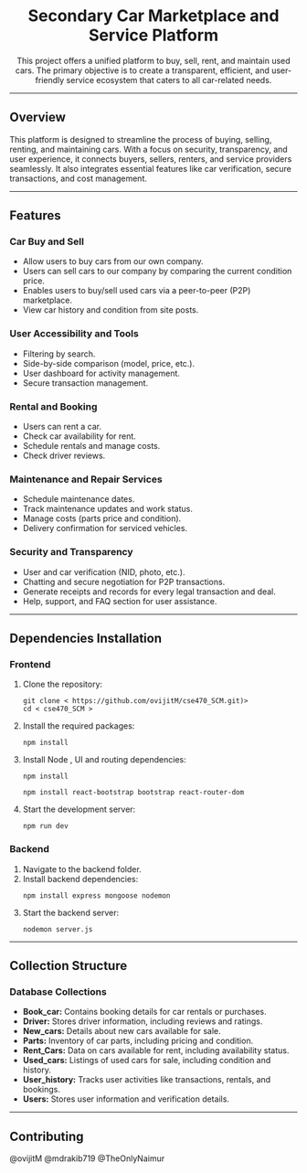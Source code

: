 <div align="center">
  <h1>Secondary Car Marketplace and Service Platform</h1>
  <p>
    This project offers a unified platform to buy, sell, rent, and maintain used cars. The primary objective is to create a transparent, efficient, and user-friendly service ecosystem that caters to all car-related needs.
  </p>
</div>

---

<h2>Overview</h2>
<p>
  This platform is designed to streamline the process of buying, selling, renting, and maintaining cars. With a focus on security, transparency, and user experience, it connects buyers, sellers, renters, and service providers seamlessly. It also integrates essential features like car verification, secure transactions, and cost management.
</p>

---

<h2>Features</h2>

<h3><strong>Car Buy and Sell</strong></h3>
<ul>
  <li>Allow users to buy cars from our own company.</li>
  <li> Users can sell cars to our company by comparing the current condition price.</li>
  <li> Enables users to buy/sell used cars via a peer-to-peer (P2P) marketplace.</li>
  <li> View car history and condition from site posts.</li>
</ul>

<h3><strong>User Accessibility and Tools</strong></h3>
<ul>
  <li> Filtering by search.</li>
  <li> Side-by-side comparison (model, price, etc.).</li>
  <li>User dashboard for activity management.</li>
  <li> Secure transaction management.</li>
</ul>

<h3><strong>Rental and Booking</strong></h3>
<ul>
  <li> Users can rent a car.</li>
  <li> Check car availability for rent.</li>
  <li> Schedule rentals and manage costs.</li>
  <li> Check driver reviews.</li>
</ul>

<h3><strong>Maintenance and Repair Services</strong></h3>
<ul>
  <li> Schedule maintenance dates.</li>
  <li> Track maintenance updates and work status.</li>
  <li> Manage costs (parts price and condition).</li>
  <li>Delivery confirmation for serviced vehicles.</li>
</ul>

<h3><strong>Security and Transparency</strong></h3>
<ul>
  <li> User and car verification (NID, photo, etc.).</li>
  <li> Chatting and secure negotiation for P2P transactions.</li>
  <li> Generate receipts and records for every legal transaction and deal.</li>
  <li> Help, support, and FAQ section for user assistance.</li>
</ul>

---

<h2>Dependencies Installation</h2>

<h3>Frontend</h3>
<ol>
  <li>
    Clone the repository:
    <pre><code>git clone &lt; https://github.com/ovijitM/cse470_SCM.git)&gt;
cd &lt; cse470_SCM &gt;</code></pre>
  </li>
  <li>
    Install the required packages:
    <pre><code>npm install</code></pre>
  </li>
  <li>
    Install Node , UI and routing dependencies:
    <pre><code>npm install </code></pre>
    <pre><code>npm install react-bootstrap bootstrap react-router-dom</code></pre>
  </li>
  <li>
    Start the development server:
    <pre><code>npm run dev </code></pre>
  </li>
</ol>

<h3>Backend</h3>
<ol>
  <li>
    Navigate to the backend folder.
  </li>
  <li>
    Install backend dependencies:
    <pre><code>npm install express mongoose nodemon</code></pre>
  </li>
  <li>
    Start the backend server:
    <pre><code>nodemon server.js</code></pre>
  </li>
</ol>

---

<h2>Collection Structure</h2>

<h3>Database Collections</h3>
<ul>
  <li><strong>Book_car:</strong> Contains booking details for car rentals or purchases.</li>
  <li><strong>Driver:</strong> Stores driver information, including reviews and ratings.</li>
  <li><strong>New_cars:</strong> Details about new cars available for sale.</li>
  <li><strong>Parts:</strong> Inventory of car parts, including pricing and condition.</li>
  <li><strong>Rent_Cars:</strong> Data on cars available for rent, including availability status.</li>
  <li><strong>Used_cars:</strong> Listings of used cars for sale, including condition and history.</li>
  <li><strong>User_history:</strong> Tracks user activities like transactions, rentals, and bookings.</li>
  <li><strong>Users:</strong> Stores user information and verification details.</li>
</ul>

---

<h2>Contributing</h2>
<p>
  @ovijitM
  @mdrakib719
  @TheOnlyNaimur
</p>


